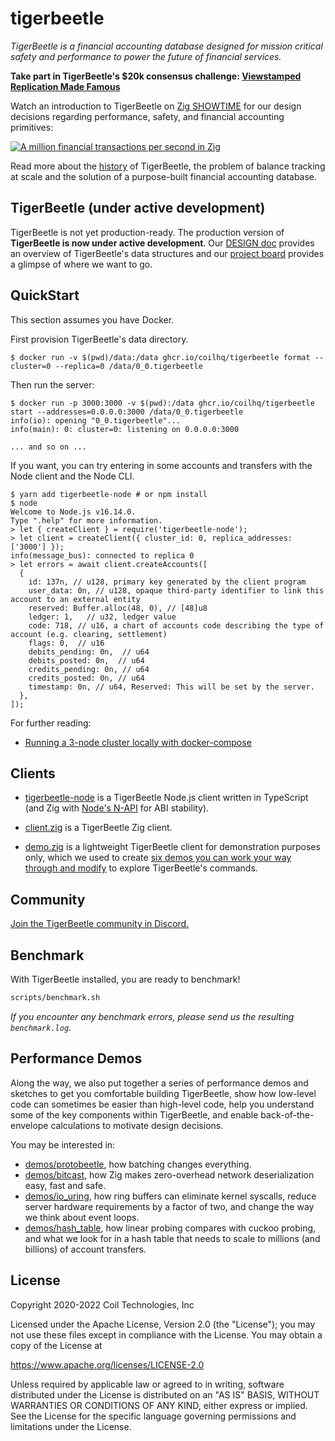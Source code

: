 # tigerbeetle

*TigerBeetle is a financial accounting database designed for mission critical safety and performance to power the future of financial services.*

**Take part in TigerBeetle's $20k consensus challenge: [Viewstamped Replication Made Famous](https://github.com/coilhq/viewstamped-replication-made-famous)**

Watch an introduction to TigerBeetle on [Zig SHOWTIME](https://www.youtube.com/watch?v=BH2jvJ74npM) for our design decisions regarding performance, safety, and financial accounting primitives:

[![A million financial transactions per second in Zig](https://img.youtube.com/vi/BH2jvJ74npM/0.jpg)](https://www.youtube.com/watch?v=BH2jvJ74npM)

Read more about the [history](./docs/HISTORY.md) of TigerBeetle, the problem of balance tracking at scale and the solution of a purpose-built financial accounting database.

## TigerBeetle (under active development)

TigerBeetle is not yet production-ready. The production version of **TigerBeetle is now under active development**. Our [DESIGN doc](docs/DESIGN.md) provides an overview of TigerBeetle's data structures and our [project board](https://github.com/coilhq/tigerbeetle/projects?type=classic) provides a glimpse of where we want to go.

## QuickStart

This section assumes you have Docker.

First provision TigerBeetle's data directory.

```
$ docker run -v $(pwd)/data:/data ghcr.io/coilhq/tigerbeetle format --cluster=0 --replica=0 /data/0_0.tigerbeetle
```

Then run the server:

```
$ docker run -p 3000:3000 -v $(pwd):/data ghcr.io/coilhq/tigerbeetle start --addresses=0.0.0.0:3000 /data/0_0.tigerbeetle
info(io): opening "0_0.tigerbeetle"...
info(main): 0: cluster=0: listening on 0.0.0.0:3000

... and so on ...
```

If you want, you can try entering in some accounts and transfers with the Node client and the Node CLI.

```
$ yarn add tigerbeetle-node # or npm install
$ node
Welcome to Node.js v16.14.0.
Type ".help" for more information.
> let { createClient } = require('tigerbeetle-node');
> let client = createClient({ cluster_id: 0, replica_addresses: ['3000'] });
info(message_bus): connected to replica 0
> let errors = await client.createAccounts([
  {
    id: 137n, // u128, primary key generated by the client program
    user_data: 0n, // u128, opaque third-party identifier to link this account to an external entity
    reserved: Buffer.alloc(48, 0), // [48]u8
    ledger: 1,   // u32, ledger value
    code: 718, // u16, a chart of accounts code describing the type of account (e.g. clearing, settlement)
    flags: 0,  // u16
    debits_pending: 0n,  // u64
    debits_posted: 0n,  // u64
    credits_pending: 0n, // u64
    credits_posted: 0n, // u64
    timestamp: 0n, // u64, Reserved: This will be set by the server.
  },
]);
```

For further reading:

* [Running a 3-node cluster locally with docker-compose](./docs/DOCKER_COMPOSE.md)

## Clients

* [tigerbeetle-node](https://github.com/coilhq/tigerbeetle-node) is a TigerBeetle Node.js client written in TypeScript (and Zig with [Node's N-API](https://nodejs.org/api/n-api.html) for ABI stability).

* [client.zig](./src/vr/client.zig) is a TigerBeetle Zig client.

* [demo.zig](./src/demo.zig) is a lightweight TigerBeetle client for demonstration purposes only, which we used to create [six demos you can work your way through and modify](./docs/DEEP_DIVE.md) to explore TigerBeetle's commands.

## Community

[Join the TigerBeetle community in Discord.](https://discord.com/invite/uWCGp46uG5)

## Benchmark

With TigerBeetle installed, you are ready to benchmark!

```bash
scripts/benchmark.sh
```

*If you encounter any benchmark errors, please send us the resulting `benchmark.log`.*

## Performance Demos

Along the way, we also put together a series of performance demos and sketches to get you comfortable building TigerBeetle, show how low-level code can sometimes be easier than high-level code, help you understand some of the key components within TigerBeetle, and enable back-of-the-envelope calculations to motivate design decisions.

You may be interested in:

* [demos/protobeetle](./demos/protobeetle), how batching changes everything.
* [demos/bitcast](./demos/bitcast), how Zig makes zero-overhead network deserialization easy, fast and safe.
* [demos/io_uring](./demos/io_uring), how ring buffers can eliminate kernel syscalls, reduce server hardware requirements by a factor of two, and change the way we think about event loops.
* [demos/hash_table](./demos/hash_table), how linear probing compares with cuckoo probing, and what we look for in a hash table that needs to scale to millions (and billions) of account transfers.

## License

Copyright 2020-2022 Coil Technologies, Inc

Licensed under the Apache License, Version 2.0 (the "License"); you may not use these files except in compliance with the License. You may obtain a copy of the License at

https://www.apache.org/licenses/LICENSE-2.0

Unless required by applicable law or agreed to in writing, software distributed under the License is distributed on an "AS IS" BASIS, WITHOUT WARRANTIES OR CONDITIONS OF ANY KIND, either express or implied. See the License for the specific language governing permissions and limitations under the License.
